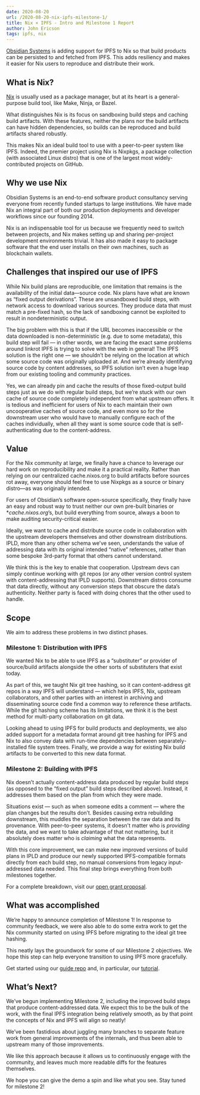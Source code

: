 ```yaml
---
date: 2020-08-20
url: /2020-08-20-nix-ipfs-milestone-1/
title: Nix × IPFS - Intro and Milestone 1 Report
author: John Ericson
tags: ipfs, nix
---
```


[Obsidian Systems](https://obsidian.systems/) is adding support for IPFS to Nix so that build products can be persisted to and fetched from IPFS.
This adds resiliency and makes it easier for Nix users to reproduce and distribute their work.

## What is Nix?

[Nix](https://nixos.org/) is usually used as a package manager, but at its heart is a general-purpose build tool, like Make, Ninja, or Bazel.

What distinguishes Nix is its focus on sandboxing build steps and caching build artifacts.
With these features, neither the plans nor the build artifacts can have hidden dependencies, so builds can be reproduced and build artifacts shared robustly.

This makes Nix an ideal build tool to use with a peer-to-peer system like IPFS.
Indeed, the premier project using Nix is Nixpkgs, a package collection (with associated Linux distro) that is one of the largest most widely-contributed projects on GitHub.

## Why we use Nix

Obsidian Systems is an end-to-end software product consultancy serving everyone from recently funded startups to large institutions.
We have made Nix an integral part of both our production deployments and developer workflows since our founding 2014.

Nix is an indispensable tool for us because we frequently need to switch between projects, and Nix makes setting up and sharing per-project development environments trivial.
It has also made it easy to package software that the end user installs on their own machines, such as blockchain wallets.

## Challenges that inspired our use of IPFS

While Nix build plans are reproducible, one limitation that remains is the availability of the initial data—source code.
Nix plans have what are known as “fixed output derivations”.
These are unsandboxed build steps, with network access to download various sources.
They produce data that must match a pre-fixed hash, so the lack of sandboxing cannot be exploited to result in nondeterministic output.

The big problem with this is that if the URL becomes inaccessible or the data downloaded is non-deterministic (e.g. due to some metadata), this build step will fail —
in other words, we are facing the exact same problems around linkrot IPFS is trying to solve with the web in general!
The IPFS solution is the right one —
we shouldn’t be relying on the location at which some source code was originally uploaded at.
And we’re already identifying source code by content addresses, so IPFS solution isn’t even a huge leap from our existing tooling and community practices.

Yes, we can already pin and cache the results of those fixed-output build steps just as we do with regular build steps, but we’re stuck with our own cache of source code completely independent from what upstream offers.
It is tedious and inefficient for users of Nix to each maintain their own uncooperative caches of source code, and even more so for the downstream user who would have to manually configure each of the caches individually, when all they want is some source code that is self-authenticating due to the content-address.

## Value

For the Nix community at large, we finally have a chance to leverage our hard work on reproducibility and make it a practical reality.
Rather than relying on our centralized cache.nixos.org to build artifacts before sources rot away, everyone should feel free to use Nixpkgs as a source or binary distro—as was originally intended.

For users of Obsidian’s software open-source specifically, they finally have an easy and robust way to trust neither our own pre-built binaries or **cache.nixos.org*’s, but build everything from source, always a boon to make auditing security-critical easier.

Ideally, we want to cache and distribute source code in collaboration with the upstream developers themselves and other downstream distributions.
IPLD, more than any other schema we’ve seen, understands the value of addressing data with its original intended “native” references, rather than some bespoke 3rd-party format that others cannot understand.

We think this is the key to enable that cooperation.
Upstream devs can simply continue working with git repos (or any other version control system with content-addressing that IPLD supports).
Downstream distros consume that data directly, without any conversion steps that obscure the data’s authenticity.
Neither party is faced with doing chores that the other used to handle.

## Scope

We aim to address these problems in two distinct phases.

### Milestone 1: Distribution with IPFS

We wanted Nix to be able to use IPFS as a “substituter” or provider of source/build artifacts alongside the other sorts of substituters that exist today.

As part of this, we taught Nix git tree hashing, so it can content-address git repos in a way IPFS will understand —
which helps IPFS, Nix, upstream collaborators, and other parties with an interest in archiving and disseminating source code find a common way to reference these artifacts.
While the git hashing scheme has its limitations, we think it is the best method for multi-party collaboration on git data.

Looking ahead to using IPFS for build products and deployments, we also added support for a metadata format around git tree hashing for IPFS and Nix to also convey data with run-time dependencies between separately-installed file system trees.
Finally, we provide a way for existing Nix build artifacts to be converted to this new data format.

### Milestone 2: Building with IPFS

Nix doesn’t actually content-address data produced by regular build steps (as opposed to the “fixed output” build steps described above).
Instead, it addresses them based on the plan from which they were made.

Situations exist — such as when someone edits a comment — where the plan changes but the results don’t.
Besides causing extra rebuilding downstream, this muddles the separation between the raw data and its provenance.
With peer-to-peer systems, it doesn't matter who is *providing* the data, and we want to take advantage of that not mattering, but it absolutely does matter who is *claiming* what the data represents.

With this core improvement, we can make new improved versions of build plans in IPLD and produce our newly supported IPFS-compatible formats directly from each build step, no manual conversions from legacy input-addressed data needed. This final step brings everything from both milestones together.

For a complete breakdown, visit our [open grant proposal](https://github.com/ipfs/devgrants/blob/master/open-grants/open-proposal-nix-ipfs.md).

## What was accomplished

We’re happy to announce completion of Milestone 1! In response to community feedback, we were also able to do some extra work to get the Nix community started on using IPFS before migrating to the ideal git tree hashing.

This neatly lays the groundwork for some of our Milestone 2 objectives.
We hope this step can help everyone transition to using IPFS more gracefully.

Get started using our [guide repo](https://github.com/obsidiansystems/ipfs-nix-guide/) and, in particular, our [tutorial](https://github.com/obsidiansystems/ipfs-nix-guide/blob/master/tutorial.md).

## What’s Next?

We’ve begun implementing Milestone 2, including the improved build steps that produce content-addressed data.
We expect this to be the bulk of the work, with the final IPFS integration being relatively smooth, as by that point the concepts of Nix and IPFS will align so neatly!

We’ve been fastidious about juggling many branches to separate feature work from general improvements of the internals, and thus been able to upstream many of those improvements.

We like this approach because it allows us to continuously engage with the community, and leaves much more readable diffs for the features themselves.

We hope you can give the demo a spin and like what you see.
Stay tuned for milestone 2!
